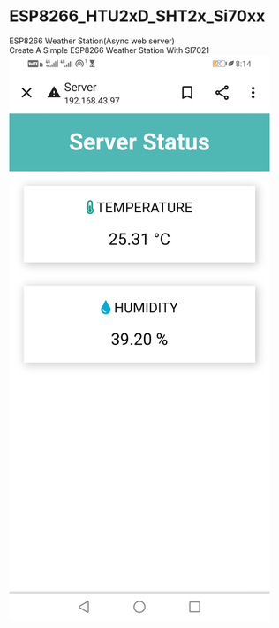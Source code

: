 # ESP8266_HTU2xD_SHT2x_Si70xx
ESP8266 Weather Station(Async web server)<br />
Create A Simple ESP8266 Weather Station With SI7021
![alt text](https://github.com/pouriajava/ESP8266_HTU2xD_SHT2x_Si70xx/blob/main/img/Mobile%20Screenshot.jpg)
